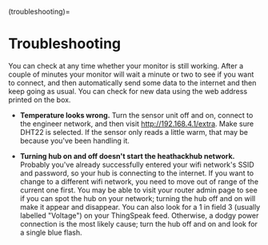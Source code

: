 (troubleshooting)=
# Troubleshooting

You can check at any time whether your monitor is still working.  After a couple of minutes your monitor will wait a minute or two to see if you want to connect, and then automatically send some data to the internet and then keep going as usual.  You can check for new data using the web address printed on the box.



- **Temperature looks wrong.** Turn the sensor unit off and on, connect to the engineer network, and then visit http://192.168.4.1/extra.  Make sure DHT22 is selected.  If the sensor only reads a little warm, that may be because you've been handling it.

- **Turning hub on and off doesn't start the heathackhub network.** Probably you've already successfully entered your wifi network's SSID and password, so your hub is connecting to the internet.  If you want to change to a different wifi network, you need to move out of range of the current one first.  You may be able to visit your router admin page to see if you can spot the hub on your network; turning the hub off and on will make it appear and disappear.  You can also look for a 1 in field 3 (usually labelled "Voltage") on your ThingSpeak feed.  Otherwise, a dodgy power connection is the most likely cause; turn the hub off and on and look for a single blue flash.

